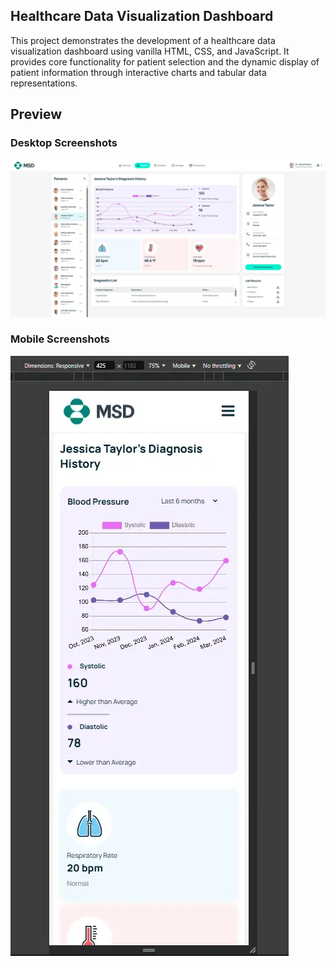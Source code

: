 ## Healthcare Data Visualization Dashboard

This project demonstrates the development of a healthcare data visualization dashboard using vanilla HTML, CSS, and JavaScript. 
It provides core functionality for patient selection and the dynamic display of patient information through interactive charts and tabular data representations.

## Preview

### Desktop Screenshots

![Desktop 1](./assets/images/preview/desktop/desktop.webp "Desktop Image")


### Mobile Screenshots

![Mobile 1](./assets/images/preview/mobile/mob.webp "Mobile Image")